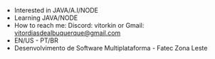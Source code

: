 - Interested in JAVA/A.I/NODE
- Learning JAVA/NODE
- How to reach me: Discord: vitorkin or Gmail: vitordiasdealbuquerque@gmail.com
- EN/US - PT/BR 
- Desenvolvimento de Software Multiplataforma - Fatec Zona Leste
<!---
vitinbeyblade/vitinbeyblade is a ✨ special ✨ repository because its `README.md` (this file) appears on your GitHub profile.
You can click the Preview link to take a look at your changes.
--->
